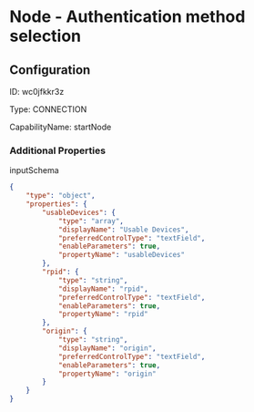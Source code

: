 # Node - Authentication method selection
## Configuration
ID:  wc0jfkkr3z

Type: CONNECTION 

CapabilityName: startNode






### Additional Properties
inputSchema
```json 
{
	"type": "object",
	"properties": {
		"usableDevices": {
			"type": "array",
			"displayName": "Usable Devices",
			"preferredControlType": "textField",
			"enableParameters": true,
			"propertyName": "usableDevices"
		},
		"rpid": {
			"type": "string",
			"displayName": "rpid",
			"preferredControlType": "textField",
			"enableParameters": true,
			"propertyName": "rpid"
		},
		"origin": {
			"type": "string",
			"displayName": "origin",
			"preferredControlType": "textField",
			"enableParameters": true,
			"propertyName": "origin"
		}
	}
}
```




